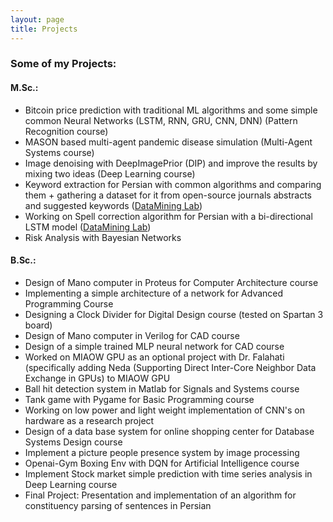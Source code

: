 ```yaml
---
layout: page
title: Projects
---
```


### Some of my Projects:

#### M.Sc.:
*	Bitcoin price prediction with traditional ML algorithms and some simple common Neural Networks (LSTM, RNN, GRU, CNN, DNN) (Pattern Recognition course)
*	MASON based multi-agent pandemic disease simulation (Multi-Agent Systems course)
*	Image denoising with DeepImagePrior (DIP) and improve the results by mixing two ideas (Deep Learning course)
*	Keyword extraction for Persian with common algorithms and comparing them + gathering a dataset for it from open-source journals abstracts and suggested keywords ([DataMining Lab](http://dml.iust.ac.ir/))
*	Working on Spell correction algorithm for Persian with a bi-directional LSTM model ([DataMining Lab](http://dml.iust.ac.ir/))
*	Risk Analysis with Bayesian Networks

#### B.Sc.:
*	Design of Mano computer in Proteus for Computer Architecture course
*	Implementing a simple architecture of a network for Advanced Programming Course
*	Designing a Clock Divider for Digital Design course (tested on Spartan 3 board)
*	Design of Mano computer in Verilog for CAD course
*	Design of a simple trained MLP neural network for CAD course
*	Worked on MIAOW GPU as an optional project with Dr. Falahati (specifically adding Neda (Supporting Direct Inter-Core Neighbor Data Exchange in GPUs) to MIAOW GPU
*	Ball hit detection system in Matlab for Signals and Systems course
*	Tank game with Pygame for Basic Programming course
*	Working on low power and light weight implementation of CNN's on hardware as a research project
*	Design of a data base system for online shopping center for Database Systems Design course
*	Implement a picture people presence system by image processing
*	Openai-Gym Boxing Env with DQN for Artificial Intelligence course
*	Implement Stock market simple prediction with time series analysis in Deep Learning course
*	Final Project: Presentation and implementation of an algorithm for constituency parsing of sentences in Persian
